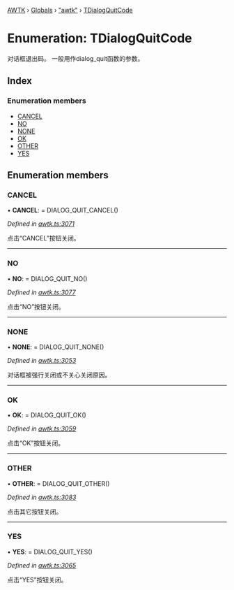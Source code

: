 [AWTK](../README.md) › [Globals](../globals.md) › ["awtk"](../modules/_awtk_.md) › [TDialogQuitCode](_awtk_.tdialogquitcode.md)

# Enumeration: TDialogQuitCode

对话框退出码。 一般用作dialog_quit函数的参数。

## Index

### Enumeration members

* [CANCEL](_awtk_.tdialogquitcode.md#cancel)
* [NO](_awtk_.tdialogquitcode.md#no)
* [NONE](_awtk_.tdialogquitcode.md#none)
* [OK](_awtk_.tdialogquitcode.md#ok)
* [OTHER](_awtk_.tdialogquitcode.md#other)
* [YES](_awtk_.tdialogquitcode.md#yes)

## Enumeration members

###  CANCEL

• **CANCEL**: =  DIALOG_QUIT_CANCEL()

*Defined in [awtk.ts:3071](https://github.com/zlgopen/awtk-binding/blob/b368e0d/tools/code_gen/js/output/awtk.ts#L3071)*

点击“CANCEL”按钮关闭。

___

###  NO

• **NO**: =  DIALOG_QUIT_NO()

*Defined in [awtk.ts:3077](https://github.com/zlgopen/awtk-binding/blob/b368e0d/tools/code_gen/js/output/awtk.ts#L3077)*

点击“NO”按钮关闭。

___

###  NONE

• **NONE**: =  DIALOG_QUIT_NONE()

*Defined in [awtk.ts:3053](https://github.com/zlgopen/awtk-binding/blob/b368e0d/tools/code_gen/js/output/awtk.ts#L3053)*

对话框被强行关闭或不关心关闭原因。

___

###  OK

• **OK**: =  DIALOG_QUIT_OK()

*Defined in [awtk.ts:3059](https://github.com/zlgopen/awtk-binding/blob/b368e0d/tools/code_gen/js/output/awtk.ts#L3059)*

点击“OK”按钮关闭。

___

###  OTHER

• **OTHER**: =  DIALOG_QUIT_OTHER()

*Defined in [awtk.ts:3083](https://github.com/zlgopen/awtk-binding/blob/b368e0d/tools/code_gen/js/output/awtk.ts#L3083)*

点击其它按钮关闭。

___

###  YES

• **YES**: =  DIALOG_QUIT_YES()

*Defined in [awtk.ts:3065](https://github.com/zlgopen/awtk-binding/blob/b368e0d/tools/code_gen/js/output/awtk.ts#L3065)*

点击“YES”按钮关闭。

